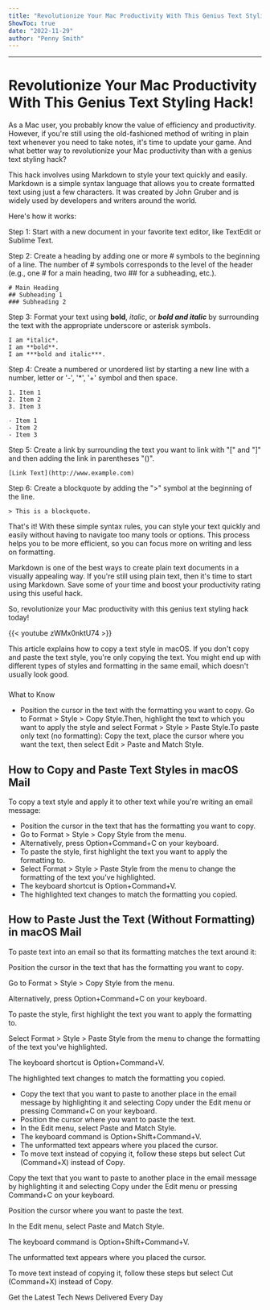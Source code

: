 ```yaml
---
title: "Revolutionize Your Mac Productivity With This Genius Text Styling Hack!"
ShowToc: true 
date: "2022-11-29"
author: "Penny Smith"
---
```

*****
# Revolutionize Your Mac Productivity With This Genius Text Styling Hack!

As a Mac user, you probably know the value of efficiency and productivity. However, if you're still using the old-fashioned method of writing in plain text whenever you need to take notes, it's time to update your game. And what better way to revolutionize your Mac productivity than with a genius text styling hack?

This hack involves using Markdown to style your text quickly and easily. Markdown is a simple syntax language that allows you to create formatted text using just a few characters. It was created by John Gruber and is widely used by developers and writers around the world.

Here's how it works:

Step 1: Start with a new document in your favorite text editor, like TextEdit or Sublime Text.

Step 2: Create a heading by adding one or more # symbols to the beginning of a line. The number of # symbols corresponds to the level of the header (e.g., one # for a main heading, two ## for a subheading, etc.).

```
# Main Heading
## Subheading 1
### Subheading 2
```

Step 3: Format your text using **bold**, *italic*, or ***bold and italic*** by surrounding the text with the appropriate underscore or asterisk symbols.

```
I am *italic*.
I am **bold**.
I am ***bold and italic***.
```

Step 4: Create a numbered or unordered list by starting a new line with a number, letter or '-', '*', '+' symbol and then space.

```
1. Item 1
2. Item 2
3. Item 3

- Item 1
- Item 2
- Item 3
```

Step 5: Create a link by surrounding the text you want to link with "[" and "]" and then adding the link in parentheses "()".

```
[Link Text](http://www.example.com)
```

Step 6: Create a blockquote by adding the ">" symbol at the beginning of the line.

```
> This is a blockquote.
```

That's it! With these simple syntax rules, you can style your text quickly and easily without having to navigate too many tools or options. This process helps you to be more efficient, so you can focus more on writing and less on formatting.

Markdown is one of the best ways to create plain text documents in a visually appealing way. If you're still using plain text, then it's time to start using Markdown. Save some of your time and boost your productivity rating using this useful hack.

So, revolutionize your Mac productivity with this genius text styling hack today!

{{< youtube zWMx0nktU74 >}} 




This article explains how to copy a text style in macOS. If you don't copy and paste the text style, you're only copying the text. You might end up with different types of styles and formatting in the same email, which doesn't usually look good.

 
### 
What to Know
 
- Position the cursor in the text with the formatting you want to copy. Go to Format > Style > Copy Style.Then, highlight the text to which you want to apply the style and select Format > Style > Paste Style.To paste only text (no formatting): Copy the text, place the cursor where you want the text, then select Edit > Paste and Match Style.

 
##   How to Copy and Paste Text Styles in macOS Mail  
 

To copy a text style and apply it to other text while you're writing an email message:

 
- Position the cursor in the text that has the formatting you want to copy.
 - Go to Format > Style > Copy Style from the menu.
 - Alternatively, press Option+Command+C on your keyboard.
 - To paste the style, first highlight the text you want to apply the formatting to.
 - Select Format > Style > Paste Style from the menu to change the formatting of the text you've highlighted.
 - The keyboard shortcut is Option+Command+V.
 - The highlighted text changes to match the formatting you copied.

 
##   How to Paste Just the Text (Without Formatting) in macOS Mail  
 

To paste text into an email so that its formatting matches the text around it:

 

Position the cursor in the text that has the formatting you want to copy.

 

Go to Format > Style > Copy Style from the menu.

 
Alternatively, press Option+Command+C on your keyboard.
 

To paste the style, first highlight the text you want to apply the formatting to.

 

Select Format > Style > Paste Style from the menu to change the formatting of the text you've highlighted.

 
The keyboard shortcut is Option+Command+V.
 

The highlighted text changes to match the formatting you copied.

 
- Copy the text that you want to paste to another place in the email message by highlighting it and selecting Copy under the Edit menu or pressing Command+C on your keyboard.
 - Position the cursor where you want to paste the text.
 - In the Edit menu, select Paste and Match Style.
 - The keyboard command is Option+Shift+Command+V.
 - The unformatted text appears where you placed the cursor.
 - To move text instead of copying it, follow these steps but select Cut (Command+X) instead of Copy.

 

Copy the text that you want to paste to another place in the email message by highlighting it and selecting Copy under the Edit menu or pressing Command+C on your keyboard.

 

Position the cursor where you want to paste the text.

 

In the Edit menu, select Paste and Match Style.

 
The keyboard command is Option+Shift+Command+V.
 

The unformatted text appears where you placed the cursor.

 

To move text instead of copying it, follow these steps but select Cut (Command+X) instead of Copy.

 

Get the Latest Tech News Delivered Every Day




